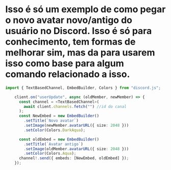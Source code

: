 # Isso é só um exemplo de como pegar o novo avatar novo/antigo do usuário no Discord. Isso é só para conhecimento, tem formas de melhorar sim, mas da para usarem isso como base para algum comando relacionado a isso.
```ts
import { TextBasedChannel, EmbedBuilder, Colors } from "discord.js";

    client.on("userUpdate", async (oldMember, newMember) => {
      const channel = <TextBasedChannel>(
        await client.channels.fetch("") //id do canal
      );
      const NewEmbed = new EmbedBuilder()
        .setTitle(`Novo avatar`)
        .setImage(newMember.avatarURL({ size: 2048 }))
        .setColor(Colors.DarkAqua);

      const oldEmbed = new EmbedBuilder()
        .setTitle(`Avatar antigo`)
        .setImage(oldMember.avatarURL({ size: 2048 }))
        .setColor(Colors.Aqua);
      channel!.send({ embeds: [NewEmbed, oldEmbed] });
    });
```
